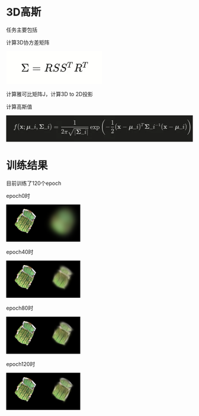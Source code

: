 # 3D高斯
任务主要包括

计算3D协方差矩阵

![image](report/1.png)

计算雅可比矩阵J，计算3D to 2D投影

计算高斯值

![image](report/2.png)

# 训练结果
目前训练了120个epoch

epoch0时

![image](data/chair/checkpoints/debug_images/epoch_0000/r_22.png)

epoch40时

![image](data/chair/checkpoints/debug_images/epoch_0040/r_22.png)

epoch80时

![image](data/chair/checkpoints/debug_images/epoch_0080/r_22.png)

epoch120时

![image](data/chair/checkpoints/debug_images/epoch_0120/r_22.png)